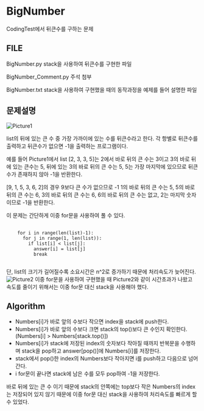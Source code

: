 # BigNumber
CodingTest에서 뒤큰수를 구하는 문제

## FILE
BigNumber.py
stack을 사용하여 뒤큰수를 구현한 파일

BigNumber_Comment.py
주석 첨부

BigNumber.txt
stack을 사용하여 구현했을 때의 동작과정을 예제를 들어 설명한 파일

## 문제설명
![Picture1](https://user-images.githubusercontent.com/123911778/216243776-912cbd46-62e3-4173-b011-e8b038276465.png)

list의 뒤에 있는 큰 수 중 가장 가까이에 있는 수를 뒤큰수라고 한다.
각 항별로 뒤큰수를 출력하고 뒤큰수가 없으면 -1을 출력하는 프로그램이다.

예를 들어 Picture1에서 list [2, 3, 3, 5]는 2에서 바로 뒤의 큰 수는 3이고 3의 바로 뒤에 있는 큰수는 5, 
뒤에 있는 3의 바로 뒤의 큰 수는 5, 5는 가장 마지막에 있으므로 뒤큰수가 존재하지 않아 -1을 반환한다.

[9, 1, 5, 3, 6, 2]의 경우 9보다 큰 수가 없으므로 -1
1의 바로 뒤의 큰 수는 5, 5의 바로 뒤의 큰 수는 6, 3의 바로 뒤의 큰 수는 6,
6의 바로 뒤의 큰 수는 없고, 2는 마지막 숫자이므로 -1을 반환한다.

이 문제는 간단하게 이중 for문을 사용하여 풀 수 있다. 
<pre>
  <code>
    for i in range(len(list)-1):
      for j in range(1, len(list)):
        if list[i] < list[j]:
          answer[i] = list[j]
          break
  </code>
</pre>  

단, list의 크기가 길어질수록 소요시간은 n^2로 증가하기 때문에 처리속도가 늦어진다.
![Picture2](https://user-images.githubusercontent.com/123911778/216243779-1630d9c9-b1b8-419a-a3a6-4e66c05ec576.png)
이중 for문을 사용하여 구현했을 때 Picture2와 같이 시간초과가 나왔고 속도를 줄이기 위해서는 이중 for문 대신 stack을 사용해야 했다.

## Algorithm
- Numbers[i]가 바로 앞의 수보다 작으면 index을 stack에 push한다.
- Numbers[i]가 바로 앞의 수보다 크면 stack의 top()보다 큰 수인지 확인한다. (Numbers[i] > Numbers[stack.top()])
- Numbers[i]가 stack에 저장된 index의 숫자보다 작아질 때까지 반복문을 수행하며 stack을 pop하고 answer[pop()]에 Numbers[i]를 저장한다.
- stack에서 pop()한 index의 Numbers보다 작아지면 i를 push하고 다음으로 넘어간다.
- i for문이 끝나면 stack에 남은 수를 모두 pop하여 -1을 저장한다.

바로 뒤에 있는 큰 수 이기 때문에 stack의 안쪽에는 top보다 작은 Numbers의 index는 저장되어 있지 않기 때문에
이중 for문 대신 stack을 사용하여 처리속도를 빠르게 할 수 있었다.
